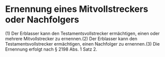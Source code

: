 # Ernennung eines Mitvollstreckers oder Nachfolgers

(1) Der Erblasser kann den Testamentsvollstrecker ermächtigen, einen oder mehrere Mitvollstrecker zu ernennen.(2) Der Erblasser kann den Testamentsvollstrecker ermächtigen, einen Nachfolger zu ernennen.(3) Die Ernennung erfolgt nach § 2198 Abs. 1 Satz 2. 


